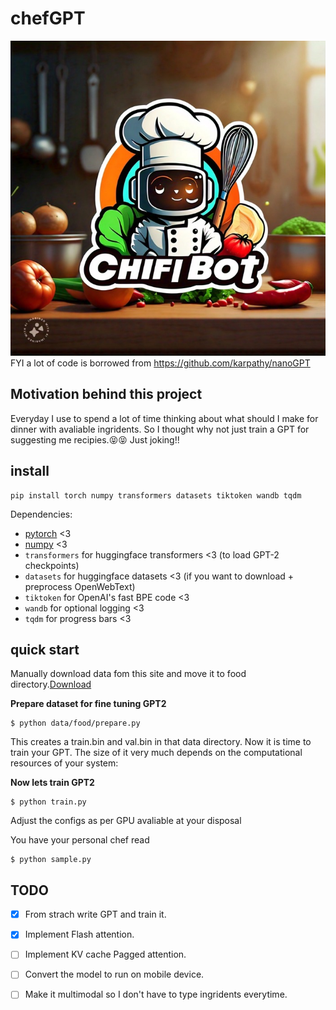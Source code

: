 # chefGPT
![chefGPT](assets/chefgpt.jpeg)
FYI a lot of code is borrowed from https://github.com/karpathy/nanoGPT
## Motivation behind this project
Everyday I use to spend a lot of time thinking about what should I make for dinner with avaliable ingridents. So I thought why not just train a GPT for suggesting me recipies.😝😝 Just joking!!

## install

```
pip install torch numpy transformers datasets tiktoken wandb tqdm
```

Dependencies:

- [pytorch](https://pytorch.org) <3
- [numpy](https://numpy.org/install/) <3
-  `transformers` for huggingface transformers <3 (to load GPT-2 checkpoints)
-  `datasets` for huggingface datasets <3 (if you want to download + preprocess OpenWebText)
-  `tiktoken` for OpenAI's fast BPE code <3
-  `wandb` for optional logging <3
-  `tqdm` for progress bars <3

## quick start

Manually download data fom this site and move it to food directory.[Download](https://recipenlg.cs.put.poznan.pl/dataset)

**Prepare dataset for fine tuning GPT2**

```
$ python data/food/prepare.py
```
This creates a train.bin and val.bin in that data directory. Now it is time to train your GPT. The size of it very much depends on the computational resources of your system:

**Now lets train GPT2**

```
$ python train.py
```
Adjust the configs as per GPU avaliable at your disposal


You have your personal chef read
```
$ python sample.py
```

## TODO
- [x] From strach write GPT and train it.
- [x] Implement Flash attention.
- [ ] Implement KV cache Pagged attention.
- [ ] Convert the model to run on mobile device.
- [ ] Make it multimodal so I don't have to type ingridents everytime.















